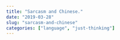 ```yaml
---
title: "Sarcasm and Chinese."
date: "2019-03-28"
slug: "sarcasm-and-chinese"
categories: ["language", "just-thinking"]
---
```



